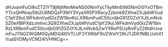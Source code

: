 dHJvamFuOi8vZTZlYTBjNjItNmMwNS00NmYyLTkyMmEtNGNmOGYxOTBmYTcxQHNray5tb2U6NDQzP3NlY3VyaXR5PXRscyZzbmk9ZXhwZXJpbWVudC1pY29uLWFkdmVydGlzZW1lbnRzLXRlbmFudC50cnljbG91ZGZsYXJlLmNvbSZ0eXBlPXdzJmhvc3Q9ZXhwZXJpbWVudC1pY29uLWFkdmVydGlzZW1lbnRzLXRlbmFudC50cnljbG91ZGZsYXJlLmNvbSZwYXRoPSUyRmFyZ28tdHJvamFuJTNGZWQlM0QyMDQ4I0VTLUF2YXRlbF9UZWxlY29tJTJDX1NBLUxhX1VuaSVDMyVCM24tVHINCg==
